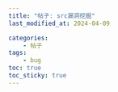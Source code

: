 ```yaml
---
title: "帖子: src漏洞挖掘"
last_modified_at: 2024-04-09

categories:
    - 帖子
tags:
    - bug
toc: true
toc_sticky: true
---
```

